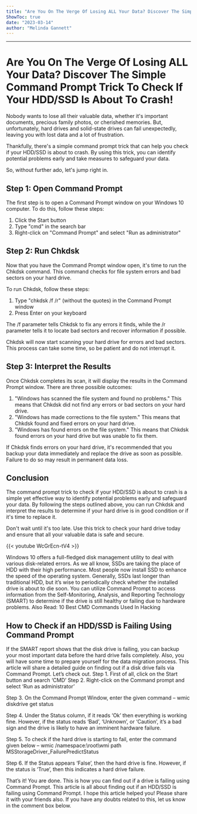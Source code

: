 ```yaml
---
title: "Are You On The Verge Of Losing ALL Your Data? Discover The Simple Command Prompt Trick To Check If Your HDD/SSD Is About To Crash!"
ShowToc: true 
date: "2023-03-14"
author: "Melinda Gannett"
---
```

*****
# Are You On The Verge Of Losing ALL Your Data? Discover The Simple Command Prompt Trick To Check If Your HDD/SSD Is About To Crash!

Nobody wants to lose all their valuable data, whether it's important documents, precious family photos, or cherished memories. But, unfortunately, hard drives and solid-state drives can fail unexpectedly, leaving you with lost data and a lot of frustration.

Thankfully, there's a simple command prompt trick that can help you check if your HDD/SSD is about to crash. By using this trick, you can identify potential problems early and take measures to safeguard your data.

So, without further ado, let's jump right in.

## Step 1: Open Command Prompt

The first step is to open a Command Prompt window on your Windows 10 computer. To do this, follow these steps:

1. Click the Start button
2. Type "cmd" in the search bar
3. Right-click on "Command Prompt" and select "Run as administrator"

## Step 2: Run Chkdsk

Now that you have the Command Prompt window open, it's time to run the Chkdsk command. This command checks for file system errors and bad sectors on your hard drive.

To run Chkdsk, follow these steps:

1. Type "chkdsk /f /r" (without the quotes) in the Command Prompt window
2. Press Enter on your keyboard

The /f parameter tells Chkdsk to fix any errors it finds, while the /r parameter tells it to locate bad sectors and recover information if possible.

Chkdsk will now start scanning your hard drive for errors and bad sectors. This process can take some time, so be patient and do not interrupt it.

## Step 3: Interpret the Results

Once Chkdsk completes its scan, it will display the results in the Command Prompt window. There are three possible outcomes:

1. "Windows has scanned the file system and found no problems." This means that Chkdsk did not find any errors or bad sectors on your hard drive.
2. "Windows has made corrections to the file system." This means that Chkdsk found and fixed errors on your hard drive.
3. "Windows has found errors on the file system." This means that Chkdsk found errors on your hard drive but was unable to fix them.

If Chkdsk finds errors on your hard drive, it's recommended that you backup your data immediately and replace the drive as soon as possible. Failure to do so may result in permanent data loss.

## Conclusion

The command prompt trick to check if your HDD/SSD is about to crash is a simple yet effective way to identify potential problems early and safeguard your data. By following the steps outlined above, you can run Chkdsk and interpret the results to determine if your hard drive is in good condition or if it's time to replace it.

Don't wait until it's too late. Use this trick to check your hard drive today and ensure that all your valuable data is safe and secure.

{{< youtube WcGrEcn-tV4 >}} 



Windows 10 offers a full-fledged disk management utility to deal with various disk-related errors. As we all know, SSDs are taking the place of HDD with their high performance. Most people now install SSD to enhance the speed of the operating system.
Generally, SSDs last longer than traditional HDD, but it’s wise to periodically check whether the installed drive is about to die soon. You can utilize Command Prompt to access information from the Self-Monitoring, Analysis, and Reporting Technology (SMART) to determine if the drive is still healthy or failing due to hardware problems.
Also Read: 10 Best CMD Commands Used In Hacking

 
## How to Check if an HDD/SSD is Failing Using Command Prompt


If the SMART report shows that the disk drive is failing, you can backup your most important data before the hard drive fails completely. Also, you will have some time to prepare yourself for the data migration process. This article will share a detailed guide on finding out if a disk drive fails via Command Prompt. Let’s check out.
Step 1. First of all, click on the Start button and search ‘CMD’
Step 2. Right-click on the Command prompt and select ‘Run as administrator’

Step 3. On the Command Prompt Window, enter the given command –
wmic diskdrive get status

Step 4. Under the Status column, if it reads ‘Ok’ then everything is working fine. However, if the status reads ‘Bad’, ‘Unknown’, or ‘Caution’, it’s a bad sign and the drive is likely to have an imminent hardware failure.

Step 5. To check if the hard drive is starting to fail, enter the command given below –
wmic /namespace:\\root\wmi path MSStorageDriver_FailurePredictStatus

Step 6. If the Status appears ‘False’, then the hard drive is fine. However, if the status is ‘True’, then this indicates a hard drive failure.

That’s it! You are done. This is how you can find out if a drive is failing using Command Prompt.
This article is all about finding out if an HDD/SSD is failing using Command Prompt. I hope this article helped you! Please share it with your friends also. If you have any doubts related to this, let us know in the comment box below.




